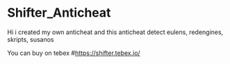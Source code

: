 # Shifter_Anticheat
Hi i created my own anticheat and this anticheat detect eulens, redengines, skripts, susanos

You can buy on tebex #https://shifter.tebex.io/
